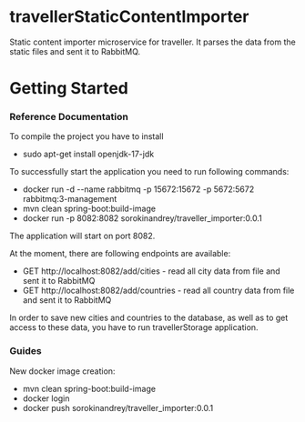 # travellerStaticContentImporter
Static content importer microservice for traveller.
It parses the data from the static files and sent it to RabbitMQ.

# Getting Started

### Reference Documentation

To compile the project you have to install 
* sudo apt-get install openjdk-17-jdk

To successfully start the application you need to run following commands:
* docker run -d --name rabbitmq -p 15672:15672 -p 5672:5672 rabbitmq:3-management
* mvn clean spring-boot:build-image
* docker run -p 8082:8082 sorokinandrey/traveller_importer:0.0.1

The application will start on port 8082.

At the moment, there are following endpoints are available:
* GET http://localhost:8082/add/cities - read all city data from file and sent it to RabbitMQ
* GET http://localhost:8082/add/countries - read all country data from file and sent it to RabbitMQ

In order to save new cities and countries to the database, as well as to get access to these data, you have to run travellerStorage application.

### Guides

New docker image creation:
* mvn clean spring-boot:build-image
* docker login
* docker push sorokinandrey/traveller_importer:0.0.1